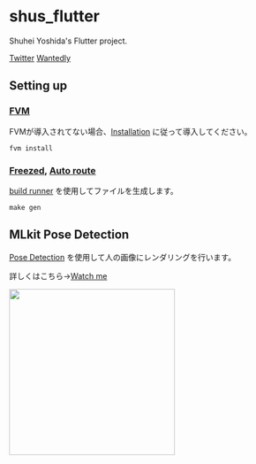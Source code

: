 # shus_flutter

Shuhei Yoshida's Flutter project.

[Twitter](https://twitter.com/TyrionJP)
[Wantedly](https://www.wantedly.com/id/shuhei_yoshida_mob)

## Setting up

### [FVM](https://fvm.app/)

FVMが導入されてない場合、[Installation](https://fvm.app/docs/getting_started/installation) に従って導入してください。

```
fvm install
```

### [Freezed](https://pub.dev/packages/freezed), [Auto route](https://pub.dev/packages/auto_route)

[build runner](https://pub.dev/packages/build_runner) を使用してファイルを生成します。

```
make gen
```

## MLkit Pose Detection

[Pose Detection](https://developers.google.com/ml-kit/vision/pose-detection) を使用して人の画像にレンダリングを行います。

詳しくはこちら→[Watch me](https://github.com/ShuheiYoshidaJP/shus_flutter/blob/develop/lib/feature/pose/README.md)

<img src="https://github.com/ShuheiYoshidaJP/shus_flutter/blob/develop/README_ASSETS/pose_detection.gif" width="300">